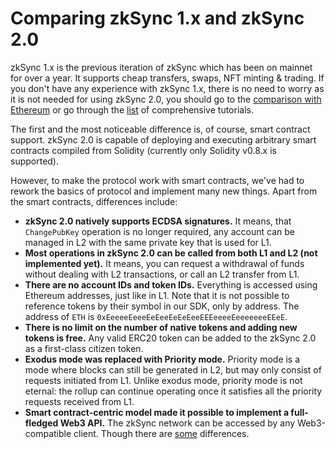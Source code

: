 # Comparing zkSync 1.x and zkSync 2.0

zkSync 1.x is the previous iteration of zkSync which has been on mainnet for over a year. It supports cheap transfers, swaps, NFT minting & trading. If you don't have any experience with zkSync 1.x, there is no need to worry as it is not needed for using zkSync 2.0, you should go to the [comparison with Ethereum](./ethereum-vs-v2.md) or go through the [list](./tutorials.md) of comprehensive tutorials.

The first and the most noticeable difference is, of course, smart contract support. zkSync 2.0 is capable of deploying and executing arbitrary smart contracts compiled from Solidity (currently only Solidity v0.8.x is supported).

However, to make the protocol work with smart contracts, we've had to rework the basics of protocol and
implement many new things. Apart from the smart contracts, differences include:

- **zkSync 2.0 natively supports ECDSA signatures.** It means, that `ChangePubKey` operation is no longer
  required, any account can be managed in L2 with the same private key that is used for L1.
- **Most operations in zkSync 2.0 can be called from both L1 and L2 (not implemented yet).** It means, you can request a withdrawal of funds
  without dealing with L2 transactions, or call an L2 transfer from L1.
- **There are no account IDs and token IDs.** Everything is accessed using Ethereum addresses, just like in L1. Note that it is not possible to reference tokens by their symbol in our SDK, only by address. The address of `ETH` is `0xEeeeeEeeeEeEeeEeEeEeeEEEeeeeEeeeeeeeEEeE`.
- **There is no limit on the number of native tokens and adding new tokens is free.** Any valid ERC20 token can be added to the zkSync 2.0 as a first-class citizen token.
- **Exodus mode was replaced with Priority mode.** Priority mode is a mode where blocks can still be generated in L2, but
  may only consist of requests initiated from L1. Unlike exodus mode, priority mode is not eternal: the rollup can continue
  operating once it satisfies all the priority requests received from L1.
- **Smart contract-centric model made it possible to implement a full-fledged Web3 API.** The zkSync network can be accessed by
  any Web3-compatible client. Though there are [some](./ethereum-vs-v2.md) differences.
